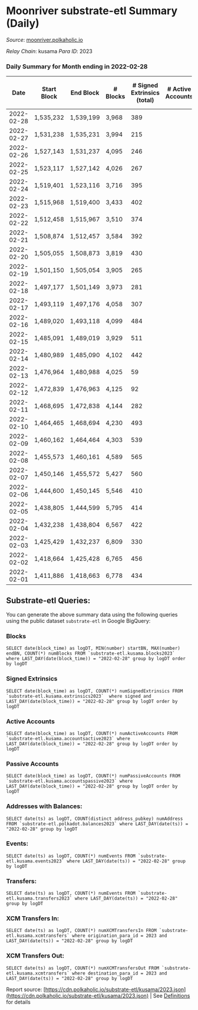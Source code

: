 # Moonriver substrate-etl Summary (Daily)

_Source_: [moonriver.polkaholic.io](https://moonriver.polkaholic.io)

*Relay Chain*: kusama
*Para ID*: 2023



### Daily Summary for Month ending in 2022-02-28


| Date | Start Block | End Block | # Blocks | # Signed Extrinsics (total) | # Active Accounts | # Passive | # New | # Addresses with Balances | # Events | # Transfers | # XCM Transfers In | # XCM Transfers Out | Issues | 
| ---- | ----------- | --------- | -------- | --------------------------- | ----------------- | --------- | ----- | ------------------------- | -------- | ----------- | ------------------ | ------------------- | ------ |
| 2022-02-28 | 1,535,232 | 1,539,199 | 3,968 | 389 |  |  |  | 512,381 | 686,677 | 11,015 ($32,371,013.53) | 39 ($1,176,173.16) |   |  |
| 2022-02-27 | 1,531,238 | 1,535,231 | 3,994 | 215 |  |  |  |  | 598,042 | 9,231 ($10,971,437.49) | 44 ($824,437.39) |   |  |
| 2022-02-26 | 1,527,143 | 1,531,237 | 4,095 | 246 |  |  |  |  | 539,363 | 9,404 ($13,798,928.17) | 27 ($198,595.39) |   |  |
| 2022-02-25 | 1,523,117 | 1,527,142 | 4,026 | 267 |  |  |  |  | 616,765 | 10,372 ($22,226,263.44) | 32 ($528,314.81) |   |  |
| 2022-02-24 | 1,519,401 | 1,523,116 | 3,716 | 395 |  |  |  |  | 857,925 | 13,778 ($22,104,940.57) | 51 ($149,769.12) |   |  |
| 2022-02-23 | 1,515,968 | 1,519,400 | 3,433 | 402 |  |  |  |  | 760,416 | 14,465 ($30,584,836.56) | 70 ($251,150.75) |   |  |
| 2022-02-22 | 1,512,458 | 1,515,967 | 3,510 | 374 |  |  |  |  | 693,466 | 10,528 ($19,394,810.04) | 22 ($31,881.29) |   |  |
| 2022-02-21 | 1,508,874 | 1,512,457 | 3,584 | 392 |  |  |  |  | 736,800 | 11,017 ($23,180,624.66) | 25 ($242,220.48) |   |  |
| 2022-02-20 | 1,505,055 | 1,508,873 | 3,819 | 430 |  |  |  |  | 646,347 | 9,619 ($19,102,197.19) | 43 ($122,085.81) |   |  |
| 2022-02-19 | 1,501,150 | 1,505,054 | 3,905 | 265 |  |  |  |  | 550,942 | 7,804 ($16,978,003.14) | 41 ($68,741.82) |   |  |
| 2022-02-18 | 1,497,177 | 1,501,149 | 3,973 | 281 |  |  |  |  | 661,925 | 10,587 ($14,995,907.67) | 43 ($137,456.82) |   |  |
| 2022-02-17 | 1,493,119 | 1,497,176 | 4,058 | 307 |  |  |  |  | 691,698 | 9,905 ($17,525,153.52) | 9 ($18,200.01) |   |  |
| 2022-02-16 | 1,489,020 | 1,493,118 | 4,099 | 484 |  |  |  |  | 655,531 | 9,170 ($18,362,614.84) | 12 ($20,319.20) |   |  |
| 2022-02-15 | 1,485,091 | 1,489,019 | 3,929 | 511 |  |  |  |  | 848,993 | 14,915 ($37,200,752.02) | 15 ($55,284.25) |   |  |
| 2022-02-14 | 1,480,989 | 1,485,090 | 4,102 | 442 |  |  |  |  | 667,914 | 9,394 ($25,120,551.95) | 2 ($6,789.08) |   |  |
| 2022-02-13 | 1,476,964 | 1,480,988 | 4,025 | 59 |  |  |  |  | 598,880 | 8,613 ($9,159,800.13) | 11 ($40,794.78) |   |  |
| 2022-02-12 | 1,472,839 | 1,476,963 | 4,125 | 92 |  |  |  |  | 598,932 | 7,986 ($13,702,031.72) | 14 ($8,946.87) |   |  |
| 2022-02-11 | 1,468,695 | 1,472,838 | 4,144 | 282 |  |  |  |  | 672,272 | 10,761 ($22,252,139.44) | 10 ($31,548.94) |   |  |
| 2022-02-10 | 1,464,465 | 1,468,694 | 4,230 | 493 |  |  |  |  | 750,384 | 11,707 ($54,378,027.87) | 14 ($29,310.60) |   |  |
| 2022-02-09 | 1,460,162 | 1,464,464 | 4,303 | 539 |  |  |  |  | 711,051 | 11,022 ($14,020,753.15) | 19 ($38,351.12) |   |  |
| 2022-02-08 | 1,455,573 | 1,460,161 | 4,589 | 565 |  |  |  |  | 771,330 | 12,869 ($24,755,083.20) | 22 ($38,819.32) |   |  |
| 2022-02-07 | 1,450,146 | 1,455,572 | 5,427 | 560 |  |  |  |  | 873,227 | 16,461 ($28,508,193.65) | 17 ($75,430.19) |   |  |
| 2022-02-06 | 1,444,600 | 1,450,145 | 5,546 | 410 |  |  |  |  | 782,639 | 12,709 ($9,851,825.22) | 15 ($81,219.61) |   |  |
| 2022-02-05 | 1,438,805 | 1,444,599 | 5,795 | 414 |  |  |  |  | 802,359 | 13,127 ($14,999,067.69) | 14 ($42,511.95) |   |  |
| 2022-02-04 | 1,432,238 | 1,438,804 | 6,567 | 422 |  |  |  |  | 898,059 | 14,703 ($14,864,726.62) | 21 ($38,769.95) |   |  |
| 2022-02-03 | 1,425,429 | 1,432,237 | 6,809 | 330 |  |  |  |  | 645,328 | 8,194 ($5,330,024.08) | 10 ($14,662.40) |   |  |
| 2022-02-02 | 1,418,664 | 1,425,428 | 6,765 | 456 |  |  |  |  | 673,343 | 11,474 ($12,842,085.95) | 16 ($72,079.05) |   |  |
| 2022-02-01 | 1,411,886 | 1,418,663 | 6,778 | 434 |  |  |  |  | 615,021 | 10,187 ($8,456,340.36) | 3 ($1,806.89) |   |  |

## Substrate-etl Queries:
You can generate the above summary data using the following queries using the public dataset `substrate-etl` in Google BigQuery:


### Blocks
```
SELECT date(block_time) as logDT, MIN(number) startBN, MAX(number) endBN, COUNT(*) numBlocks FROM `substrate-etl.kusama.blocks2023`  where LAST_DAY(date(block_time)) = "2022-02-28" group by logDT order by logDT
```


### Signed Extrinsics
```
SELECT date(block_time) as logDT, COUNT(*) numSignedExtrinsics FROM `substrate-etl.kusama.extrinsics2023`  where signed and LAST_DAY(date(block_time)) = "2022-02-28" group by logDT order by logDT
```


### Active Accounts
```
SELECT date(block_time) as logDT, COUNT(*) numActiveAccounts FROM `substrate-etl.kusama.accountsactive2023` where LAST_DAY(date(block_time)) = "2022-02-28" group by logDT order by logDT
```


### Passive Accounts
```
SELECT date(block_time) as logDT, COUNT(*) numPassiveAccounts FROM `substrate-etl.kusama.accountspassive2023` where LAST_DAY(date(block_time)) = "2022-02-28" group by logDT order by logDT
```


### Addresses with Balances:
```
SELECT date(ts) as logDT, COUNT(distinct address_pubkey) numAddress FROM `substrate-etl.polkadot.balances2023` where LAST_DAY(date(ts)) = "2022-02-28" group by logDT
```


### Events:
```
SELECT date(ts) as logDT, COUNT(*) numEvents FROM `substrate-etl.kusama.events2023` where LAST_DAY(date(ts)) = "2022-02-28" group by logDT
```


### Transfers:
```
SELECT date(ts) as logDT, COUNT(*) numEvents FROM `substrate-etl.kusama.transfers2023` where LAST_DAY(date(ts)) = "2022-02-28" group by logDT
```


### XCM Transfers In:
```
SELECT date(ts) as logDT, COUNT(*) numXCMTransfersIn FROM `substrate-etl.kusama.xcmtransfers` where origination_para_id = 2023 and LAST_DAY(date(ts)) = "2022-02-28" group by logDT
```


### XCM Transfers Out:
```
SELECT date(ts) as logDT, COUNT(*) numXCMTransfersOut FROM `substrate-etl.kusama.xcmtransfers` where destination_para_id = 2023 and LAST_DAY(date(ts)) = "2022-02-28" group by logDT
```



Report source: [https://cdn.polkaholic.io/substrate-etl/kusama/2023.json](https://cdn.polkaholic.io/substrate-etl/kusama/2023.json) | See [Definitions](/DEFINITIONS.md) for details
